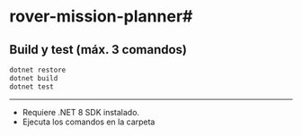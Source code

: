 # rover-mission-planner#

## Build y test (máx. 3 comandos)

```sh
dotnet restore
dotnet build
dotnet test
```

---

- Requiere .NET 8 SDK instalado.
- Ejecuta los comandos en la carpeta
